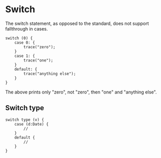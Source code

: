 # Switch

The switch statement, as opposed to the standard, does not support fallthrough in cases.

```
switch (0) {
    case 0: {
        trace("zero");
    }
    case 1: {
        trace("one");
    }
    default: {
        trace("anything else");
    }
}
```

The above prints only "zero", not "zero", then "one" and "anything else".

## Switch type

```
switch type (v) {
    case (d:Date) {
        //
    }
    default {
        //
    }
}
```
